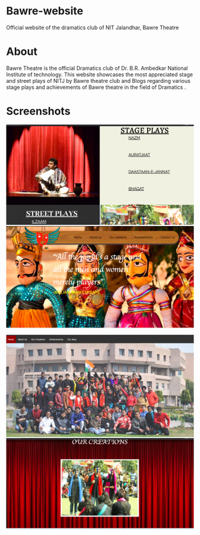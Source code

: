 # Bawre-website
Official website of the dramatics club of NIT Jalandhar, Bawre Theatre

# About

Bawre Theatre is the official Dramatics club of Dr. B.R. Ambedkar National Institute of technology. This website showcases the
most appreciated stage and street plays of NITJ by Bawre theatre club and Blogs regarding various stage plays and achievements 
of Bawre theatre in the field of Dramatics .

# Screenshots

<img src="https://github.com/shikhar8434/Bawre-website/blob/master/Screenshot1.png" width="780"/> <img src="https://github.com/shikhar8434/Bawre-website/blob/master/screenshot3.png" width="780"/> 

<img src="https://github.com/shikhar8434/Bawre-website/blob/master/screenshot4.png" width="780"/> <img src="https://github.com/shikhar8434/Bawre-website/blob/master/screenshot2.png" width="780"/> 

